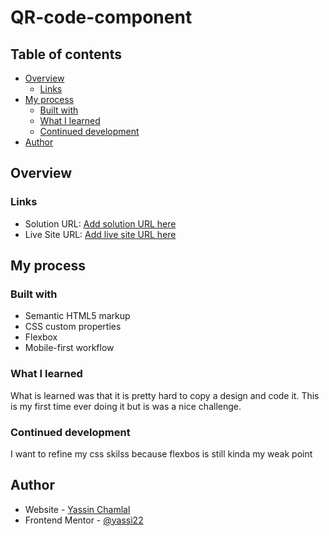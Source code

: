 # QR-code-component

 
## Table of contents

- [Overview](#overview)
  - [Links](#links)
- [My process](#my-process)
  - [Built with](#built-with)
  - [What I learned](#what-i-learned)
  - [Continued development](#continued-development)
- [Author](#author)

 

## Overview

### Links

- Solution URL: [Add solution URL here](https://your-solution-url.com)
- Live Site URL: [Add live site URL here](https://your-live-site-url.com)

## My process

### Built with

- Semantic HTML5 markup
- CSS custom properties
- Flexbox
- Mobile-first workflow

 

### What I learned

What is learned was that it is pretty hard to copy a design and code it. This is my first time ever doing it
but is was a nice challenge. 
 
 

### Continued development

I want to refine my css skilss because flexbos is still kinda my weak point

 
## Author

- Website - [Yassin Chamlal](https://yassinch.netlify.app/)
- Frontend Mentor - [@yassi22](https://www.frontendmentor.io/profile/yassi22)

 
